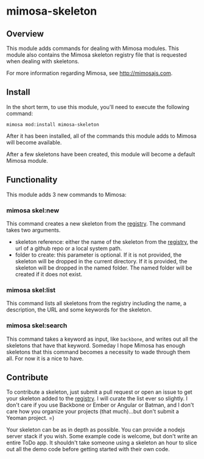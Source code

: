 mimosa-skeleton
===========

## Overview

This module adds commands for dealing with Mimosa modules.  This module also contains the Mimosa skeleton registry file that is requested when dealing with skeletons.

For more information regarding Mimosa, see http://mimosajs.com.

## Install

In the short term, to use this module, you'll need to execute the following command:

```
mimosa mod:install mimosa-skeleton
```

After it has been installed, all of the commands this module adds to Mimosa will become available.

After a few skeletons have been created, this module will become a default Mimosa module.

## Functionality

This module adds 3 new commands to Mimosa:

### mimosa skel:new <skeleton reference> <folder to create>

This command creates a new skeleton from the  [registry](https://github.com/dbashford/mimosa-skeleton/blob/master/registry.json). The command takes two arguments.

* skeleton reference: either the name of the skeleton from the [registry](https://github.com/dbashford/mimosa-skeleton/blob/master/registry.json), the url of a github repo or a local system path.
* folder to create: this parameter is optional.  If it is not provided, the skeleton will be dropped in the current directory.  If it is provided, the skeleton will be dropped in the named folder.  The named folder will be created if it does not exist.

### mimosa skel:list

This command lists all skeletons from the registry including the name, a description, the URL and some keywords for the skeleton.

### mimosa skel:search

This command takes a keyword as input, like `backbone`, and writes out all the skeletons that have that keyword.  Someday I hope Mimosa has enough skeletons that this command becomes a necessity to wade through them all.  For now it is a nice to have.

## Contribute

To contribute a skeleton, just submit a pull request or open an issue to get your skeleton added to the [registry](https://github.com/dbashford/mimosa-skeleton/blob/master/registry.json). I will curate the list ever so slightly. I don't care if you use Backbone or Ember or Angular or Batman, and I don't care how you organize your projects (that much)...but don't submit a Yeoman project. =)

Your skeleton can be as in depth as possible.  You can provide a nodejs server stack if you wish.  Some example code is welcome, but don't write an entire ToDo app.  It shouldn't take someone using a skeleton an hour to slice out all the demo code before getting started with their own code.
